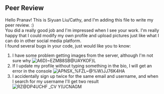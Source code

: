 ## Peer Review
Hello Pranav! This is Siyuan Liu/Cathy, and I'm adding this file to write my peer review. :)  
You did a really good job and I'm impressed when I see your work. I'm really happy that I could modify my own profile and upload pictures just like what I can do in other social media platform.  
I found several bugs in your code, just would like you to know:
1. I have some problem getting images from the server, although I'm not sure why ![A6D)~E$ZMB8SB@UAY$KOF}L](https://github.com/Pranav2501/NexusNet/assets/86466699/af50e735-e950-4642-b4d3-0d882a56376f)
2. If I update my profile without typing something in the bio, I will get an error in the console ![APNSX_%FZL~@%W}JJ76K4HA](https://github.com/Pranav2501/NexusNet/assets/86466699/5b505f2c-5114-429d-9887-75ac3e46281e)
3. I accidentally sign up twice for the same email and username, and when I search for my username I'll get two result ![RZ@DP4UCHF _CV Y(UCNAGM](https://github.com/Pranav2501/NexusNet/assets/86466699/7e91a869-9cc2-46a1-8b2a-146b0d961f65)
